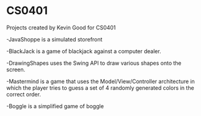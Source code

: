 # CS0401
Projects created by Kevin Good for CS0401

-JavaShoppe is a simulated storefront

-BlackJack is a game of blackjack against a computer dealer.

-DrawingShapes uses the Swing API to draw various shapes onto the screen. 

-Mastermind is a game that uses the Model/View/Controller architecture in which the player tries to guess a set of 4 randomly generated colors in the correct order. 

-Boggle is a simplified game of boggle 
